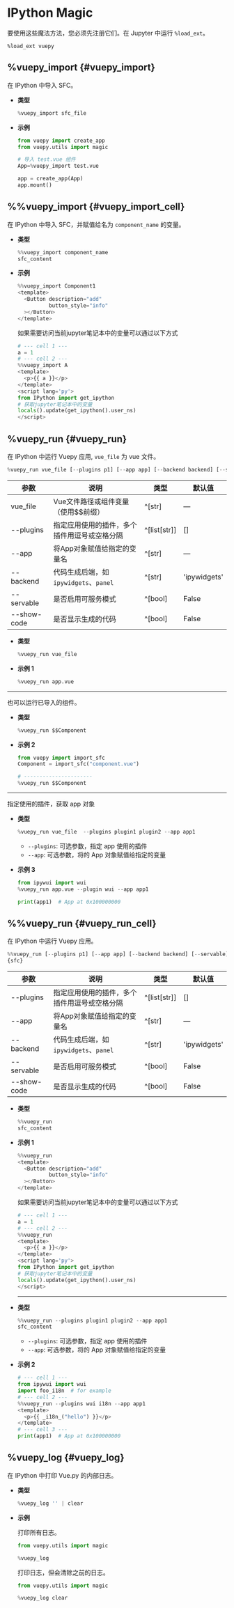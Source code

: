 # IPython Magic

要使用这些魔法方法，您必须先注册它们。在 Jupyter 中运行 `%load_ext`。

```
%load_ext vuepy
```

## %vuepy_import {#vuepy_import}

在 IPython 中导入 SFC。

- **类型**
  ```py
  %vuepy_import sfc_file
  ```

- **示例**

  ```py
  from vuepy import create_app
  from vuepy.utils import magic

  # 导入 test.vue 组件
  App=%vuepy_import test.vue
  
  app = create_app(App)
  app.mount()
  ```

## %%vuepy_import {#vuepy_import_cell}

在 IPython 中导入 SFC，并赋值给名为 `component_name` 的变量。

- **类型**
  ```py
  %%vuepy_import component_name
  sfc_content
  ```

- **示例**

  ```py
  %%vuepy_import Component1
  <template>
    <Button description="add"
            button_style="info"
    ></Button>
  </template>
  ```

  如果需要访问当前jupyter笔记本中的变量可以通过以下方式

  ```python
  # --- cell 1 ---
  a = 1
  # --- cell 2 ---
  %%vuepy_import A
  <template>
    <p>{{ a }}</p>
  </template>
  <script lang='py'>
  from IPython import get_ipython
  # 获取jupyter笔记本中的变量
  locals().update(get_ipython().user_ns)
  </script>
  ```

## %vuepy_run {#vuepy_run}

在 IPython 中运行 Vuepy 应用, `vue_file` 为 vue 文件。

  ```py
  %vuepy_run vue_file [--plugins p1] [--app app] [--backend backend] [--servable] [--show-code]
  ```

|  参数           | 说明                              | 类型        | 默认值      |
| -------------- | --------------------------------- | ---------- | ----------- |
| vue_file       | Vue文件路径或组件变量（使用$$前缀）   | ^[str]     | —          |
| --plugins      | 指定应用使用的插件，多个插件用逗号或空格分隔 | ^[list[str]] | []       |
| --app          | 将App对象赋值给指定的变量名          | ^[str]     | —          |
| --backend      | 代码生成后端，如`ipywidgets`、`panel` | ^[str]     | 'ipywidgets' |
| --servable     | 是否启用可服务模式                   | ^[bool]    | False       |
| --show-code    | 是否显示生成的代码                   | ^[bool]    | False       |


- **类型**
  ```py
  %vuepy_run vue_file
  ```

- **示例 1**

  ```py
  %vuepy_run app.vue
  ```

-----

也可以运行已导入的组件。

- **类型**
  ```py
  %vuepy_run $$Component
  ```

- **示例 2**

  ```py
  from vuepy import import_sfc
  Component = import_sfc("component.vue")

  # ----------------------
  %vuepy_run $$Component
  ```

-----
指定使用的插件，获取 app 对象

- **类型**
  ```py
  %vuepy_run vue_file  --plugins plugin1 plugin2 --app app1
  ```

  * `--plugins`: 可选参数，指定 app 使用的插件
  * `--app`: 可选参数，将的 App 对象赋值给指定的变量

- **示例 3**

  ```py
  from ipywui import wui
  %vuepy_run app.vue --plugin wui --app app1
  ```

  ```py
  print(app1)  # App at 0x100000000
  ```

## %%vuepy_run {#vuepy_run_cell}

在 IPython 中运行 Vuepy 应用。

  ```py
  %%vuepy_run [--plugins p1] [--app app] [--backend backend] [--servable] [--show-code]
  {sfc}
  ```

|  参数           | 说明                              | 类型        | 默认值      |
| -------------- | --------------------------------- | ---------- | ----------- |
| --plugins      | 指定应用使用的插件，多个插件用逗号或空格分隔 | ^[list[str]] | []       |
| --app          | 将App对象赋值给指定的变量名          | ^[str]     | —          |
| --backend      | 代码生成后端，如`ipywidgets`、`panel` | ^[str]     | 'ipywidgets' |
| --servable     | 是否启用可服务模式                   | ^[bool]    | False       |
| --show-code    | 是否显示生成的代码                   | ^[bool]    | False       |

- **类型**
  ```py
  %%vuepy_run
  sfc_content
  ```

- **示例 1**

  ```py
  %%vuepy_run
  <template>
    <Button description="add"
            button_style="info"
    ></Button>
  </template>
  ```
  
  如果需要访问当前jupyter笔记本中的变量可以通过以下方式

  ```python
  # --- cell 1 ---
  a = 1
  # --- cell 2 ---
  %%vuepy_run
  <template>
    <p>{{ a }}</p>
  </template>
  <script lang='py'>
  from IPython import get_ipython
  # 获取jupyter笔记本中的变量
  locals().update(get_ipython().user_ns)
  </script>
  ```

  -----

- **类型**
  ```py
  %%vuepy_run --plugins plugin1 plugin2 --app app1
  sfc_content
  ```

  * `--plugins`: 可选参数，指定 app 使用的插件
  * `--app`: 可选参数，将的 App 对象赋值给指定的变量

- **示例 2**

  ```py
  # --- cell 1 ---
  from ipywui import wui
  import foo_i18n  # for example
  # --- cell 2 ---
  %%vuepy_run --plugins wui i18n --app app1
  <template>
    <p>{{ _i18n_("hello") }}</p>
  </template>
  # --- cell 3 ---
  print(app1)  # App at 0x100000000
  ```
  
## %vuepy_log {#vuepy_log}

在 IPython 中打印 Vue.py 的内部日志。

- **类型**
  ```py
  %vuepy_log '' | clear
  ```

- **示例**

  打印所有日志。

  ```py
  from vuepy.utils import magic

  %vuepy_log
  ```

  打印日志，但会清除之前的日志。

  ```py
  from vuepy.utils import magic

  %vuepy_log clear
  ```
  

